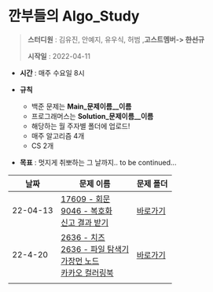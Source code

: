 # 깐부들의 Algo_Study

> **스터디원** : 김유진, 안예지, 유우식, 허범 ,**고스트멤버-> ~~한선규~~**
>
> **시작일** : 2022-04-11

* **시간** : 매주 수요일 8시
* **규칙** 
  * 백준 문제는 **Main_문제이름__이름**
  * 프로그래머스는 **Solution_문제이름__이름** 
  * 해당하는 월 주자별 폴더에 업로드! 
  * 매주 알고리즘 4개 
  * CS 2개

* **목표** :  멋지게 취뽀하는 그 날까지.. to be continued...



| 날짜     | 문제 이름                                                    | 문제 폴더                    |
| -------- | ------------------------------------------------------------ | ---------------------------- |
| 22-04-13 | [17609 - 회문](https://www.acmicpc.net/problem/17609) <br/> [9046 - 복호화](https://www.acmicpc.net/problem/9046) <br/> [신고 결과 받기](https://programmers.co.kr/learn/courses/30/lessons/92334) | [바로가기](4월/3주차/) |
| 22-4-20  | [2636 - 치즈](https://www.acmicpc.net/problem/2636) <br/> [2636 - 파일 탐색기](https://www.acmicpc.net/problem/20210)<br/> [가장먼 노드](https://programmers.co.kr/learn/courses/30/lessons/49189)  <br/> [카카오 컬러링북](https://programmers.co.kr/learn/courses/30/lessons/49189)   |  [바로가기](4월/4주차/)  |
|          |                                                              |                              |

